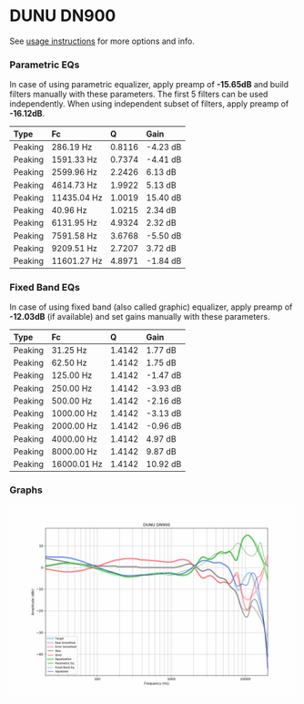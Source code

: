 # DUNU DN900
See [usage instructions](https://github.com/jaakkopasanen/AutoEq#usage) for more options and info.

### Parametric EQs
In case of using parametric equalizer, apply preamp of **-15.65dB** and build filters manually
with these parameters. The first 5 filters can be used independently.
When using independent subset of filters, apply preamp of **-16.12dB**.

| Type    | Fc          |      Q | Gain     |
|:--------|:------------|:-------|:---------|
| Peaking | 286.19 Hz   | 0.8116 | -4.23 dB |
| Peaking | 1591.33 Hz  | 0.7374 | -4.41 dB |
| Peaking | 2599.96 Hz  | 2.2426 | 6.13 dB  |
| Peaking | 4614.73 Hz  | 1.9922 | 5.13 dB  |
| Peaking | 11435.04 Hz | 1.0019 | 15.40 dB |
| Peaking | 40.96 Hz    | 1.0215 | 2.34 dB  |
| Peaking | 6131.95 Hz  | 4.9324 | 2.32 dB  |
| Peaking | 7591.58 Hz  | 3.6768 | -5.50 dB |
| Peaking | 9209.51 Hz  | 2.7207 | 3.72 dB  |
| Peaking | 11601.27 Hz | 4.8971 | -1.84 dB |

### Fixed Band EQs
In case of using fixed band (also called graphic) equalizer, apply preamp of **-12.03dB**
(if available) and set gains manually with these parameters.

| Type    | Fc          |      Q | Gain     |
|:--------|:------------|:-------|:---------|
| Peaking | 31.25 Hz    | 1.4142 | 1.77 dB  |
| Peaking | 62.50 Hz    | 1.4142 | 1.75 dB  |
| Peaking | 125.00 Hz   | 1.4142 | -1.47 dB |
| Peaking | 250.00 Hz   | 1.4142 | -3.93 dB |
| Peaking | 500.00 Hz   | 1.4142 | -2.16 dB |
| Peaking | 1000.00 Hz  | 1.4142 | -3.13 dB |
| Peaking | 2000.00 Hz  | 1.4142 | -0.96 dB |
| Peaking | 4000.00 Hz  | 1.4142 | 4.97 dB  |
| Peaking | 8000.00 Hz  | 1.4142 | 9.87 dB  |
| Peaking | 16000.01 Hz | 1.4142 | 10.92 dB |

### Graphs
![](./DUNU%20DN900.png)